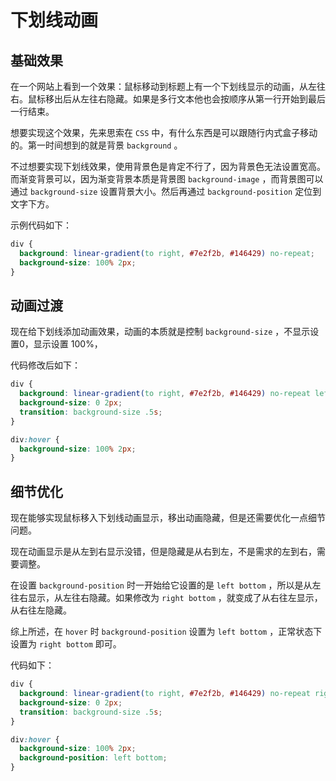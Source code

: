 # 下划线动画

## 基础效果

在一个网站上看到一个效果：鼠标移动到标题上有一个下划线显示的动画，从左往右。鼠标移出后从左往右隐藏。如果是多行文本他也会按顺序从第一行开始到最后一行结束。

想要实现这个效果，先来思索在 `CSS` 中，有什么东西是可以跟随行内式盒子移动的。第一时间想到的就是背景 `background` 。

不过想要实现下划线效果，使用背景色是肯定不行了，因为背景色无法设置宽高。而渐变背景可以，因为渐变背景本质是背景图 `background-image` ，而背景图可以通过 `background-size` 设置背景大小。然后再通过 `background-position` 定位到文字下方。

示例代码如下：

```css
div {
  background: linear-gradient(to right, #7e2f2b, #146429) no-repeat;
  background-size: 100% 2px;
}
```

## 动画过渡

现在给下划线添加动画效果，动画的本质就是控制 `background-size` ，不显示设置0，显示设置 100%，

代码修改后如下：

```css
div {
  background: linear-gradient(to right, #7e2f2b, #146429) no-repeat left bottom;
  background-size: 0 2px;
  transition: background-size .5s;
}

div:hover {
  background-size: 100% 2px;
}
```

## 细节优化

现在能够实现鼠标移入下划线动画显示，移出动画隐藏，但是还需要优化一点细节问题。

现在动画显示是从左到右显示没错，但是隐藏是从右到左，不是需求的左到右，需要调整。

在设置 `background-position` 时一开始给它设置的是 `left bottom` ，所以是从左往右显示，从左往右隐藏。如果修改为 `right bottom` ，就变成了从右往左显示，从右往左隐藏。

综上所述，在 `hover` 时 `background-position` 设置为 `left bottom` ，正常状态下设置为 `right bottom` 即可。

代码如下：

```css
div {
  background: linear-gradient(to right, #7e2f2b, #146429) no-repeat right bottom;
  background-size: 0 2px;
  transition: background-size .5s;
}

div:hover {
  background-size: 100% 2px;
  background-position: left bottom;
}
```
